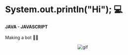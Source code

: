 # System.out.println("Hi"); 💻
#### JAVA - JAVASCRIPT 
Making a bot 🧑‍💻
<p align="center">
  <img src="https://lh4.googleusercontent.com/8wR06JLJviEpQwenq4_3Eh_ly14hXpplaVrizUAaUu-B_3u5pGbwpxHUYHUDmUWuBfj4EZ7qMfz1Q367KFOY=w648-h828" alt="gif" />
</p>
